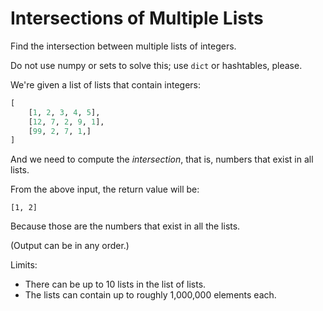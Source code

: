 # Intersections of Multiple Lists

Find the intersection between multiple lists of integers.

Do not use numpy or sets to solve this; use `dict` or hashtables,
please.

We're given a list of lists that contain integers:

```python
[
    [1, 2, 3, 4, 5],
    [12, 7, 2, 9, 1],
    [99, 2, 7, 1,]
]
```

And we need to compute the _intersection_, that is, numbers that exist
in all lists.

From the above input, the return value will be:

```
[1, 2]
```

Because those are the numbers that exist in all the lists.

(Output can be in any order.)

Limits:

* There can be up to 10 lists in the list of lists.
* The lists can contain up to roughly 1,000,000 elements each.
